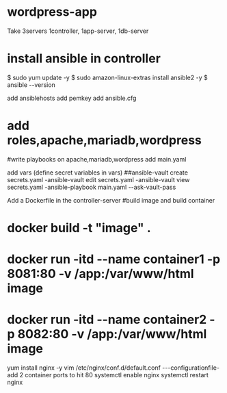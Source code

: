 # wordpress-app
Take 3servers 1controller, 1app-server, 1db-server
# install ansible in controller
$ sudo yum update -y
$ sudo amazon-linux-extras install ansible2 -y
$ ansible --version

add ansiblehosts
add pemkey
add ansible.cfg
# add roles,apache,mariadb,wordpress
#write playbooks on apache,mariadb,wordpress
add main.yaml

add vars (define secret variables in vars)
##ansible-vault create secrets.yaml
 -ansible-vault edit secrets.yaml
 -ansible-vault view secrets.yaml
 -ansible-playbook main.yaml --ask-vault-pass

Add a Dockerfile in the controller-server
#build image and build container
# docker build -t "image" .
# docker run -itd --name container1 -p 8081:80 -v /app:/var/www/html image
# docker run -itd --name container2 -p 8082:80 -v /app:/var/www/html image

yum install nginx -y
vim /etc/nginx/conf.d/default.conf  ---configurationfile-add 2 container ports to hit 80
systemctl enable nginx
systemctl restart nginx
